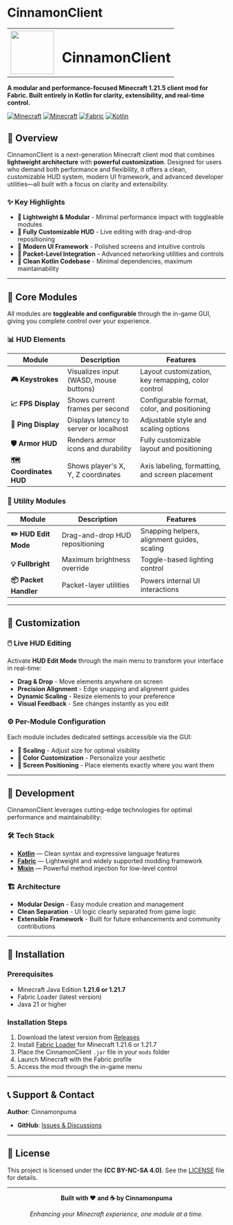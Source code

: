 # CinnamonClient

<table>
  <tr>
    <td><img src="https://github.com/user-attachments/assets/95fb0910-5221-4ad6-ba35-f272971d752f" width="100"/></td>
    <td style="vertical-align: middle; padding-left: 10px;"><h1>CinnamonClient</h1></td>
  </tr>
</table>

**A modular and performance-focused Minecraft 1.21.5 client mod for Fabric. Built entirely in Kotlin for clarity, extensibility, and real-time control.**

[![Minecraft](https://img.shields.io/badge/Minecraft-1.21.6-green.svg)](https://minecraft.net/)
[![Minecraft](https://img.shields.io/badge/Minecraft-1.21.7-green.svg)](https://minecraft.net/)
[![Fabric](https://img.shields.io/badge/Fabric-Mod-orange.svg)](https://fabricmc.net/)
[![Kotlin](https://img.shields.io/badge/Kotlin-100%25-purple.svg)](https://kotlinlang.org/)

## 🌟 Overview

CinnamonClient is a next-generation Minecraft client mod that combines **lightweight architecture** with **powerful customization**. Designed for users who demand both performance and flexibility, it offers a clean, customizable HUD system, modern UI framework, and advanced developer utilities—all built with a focus on clarity and extensibility.

### ✨ Key Highlights
- **🚀 Lightweight & Modular** - Minimal performance impact with toggleable modules
- **🎨 Fully Customizable HUD** - Live editing with drag-and-drop repositioning  
- **🔧 Modern UI Framework** - Polished screens and intuitive controls
- **📡 Packet-Level Integration** - Advanced networking utilities and controls
- **💎 Clean Kotlin Codebase** - Minimal dependencies, maximum maintainability

---

## 🧩 Core Modules

All modules are **toggleable and configurable** through the in-game GUI, giving you complete control over your experience.

### 📊 HUD Elements

| Module | Description | Features |
|--------|-------------|----------|
| **🎮 Keystrokes** | Visualizes input (WASD, mouse buttons) | Layout customization, key remapping, color control |
| **📈 FPS Display** | Shows current frames per second | Configurable format, color, and positioning |
| **📡 Ping Display** | Displays latency to server or localhost | Adjustable style and scaling options |
| **🛡️ Armor HUD** | Renders armor icons and durability | Fully customizable layout and positioning |
| **🗺️ Coordinates HUD** | Shows player's X, Y, Z coordinates | Axis labeling, formatting, and screen placement |

### 🔧 Utility Modules

| Module | Description | Features |
|--------|-------------|----------|
| **✏️ HUD Edit Mode** | Drag-and-drop HUD repositioning | Snapping helpers, alignment guides, scaling |
| **💡 Fullbright** | Maximum brightness override | Toggle-based lighting control |
| **📦 Packet Handler** | Packet-layer utilities | Powers internal UI interactions |

---

## 🎨 Customization

### 🖱️ Live HUD Editing
Activate **HUD Edit Mode** through the main menu to transform your interface in real-time:
- **Drag & Drop** - Move elements anywhere on screen
- **Precision Alignment** - Edge snapping and alignment guides
- **Dynamic Scaling** - Resize elements to your preference
- **Visual Feedback** - See changes instantly as you edit

### ⚙️ Per-Module Configuration
Each module includes dedicated settings accessible via the GUI:
- **🎯 Scaling** - Adjust size for optimal visibility
- **🎨 Color Customization** - Personalize your aesthetic
- **📍 Screen Positioning** - Place elements exactly where you want them

---

## 🔨 Development

CinnamonClient leverages cutting-edge technologies for optimal performance and maintainability:

### 🛠️ Tech Stack
- **[Kotlin](https://kotlinlang.org/)** — Clean syntax and expressive language features
- **[Fabric](https://fabricmc.net/)** — Lightweight and widely supported modding framework  
- **[Mixin](https://github.com/SpongePowered/Mixin)** — Powerful method injection for low-level control

### 🏗️ Architecture
- **Modular Design** - Easy module creation and management
- **Clean Separation** - UI logic clearly separated from game logic
- **Extensible Framework** - Built for future enhancements and community contributions

---

## 🚀 Installation

### Prerequisites
- Minecraft Java Edition **1.21.6 or 1.21.7**
- Fabric Loader (latest version)
- Java 21 or higher

### Installation Steps
1. Download the latest version from [Releases](https://github.com/Cinnamonpuma/CinnamonClient/releases)
2. Install [Fabric Loader](https://fabricmc.net/use/) for Minecraft 1.21.6 or 1.21.7
3. Place the CinnamonClient `.jar` file in your `mods` folder
4. Launch Minecraft with the Fabric profile
5. Access the mod through the in-game menu

---

## 📞 Support & Contact

**Author**: Cinnamonpuma

- **GitHub**: [Issues & Discussions](https://github.com/Cinnamonpuma/CinnamonClient/issues)

---

## 📝 License

This project is licensed under the **(CC BY-NC-SA 4.0)**. See the [LICENSE](LICENSE) file for details.

---

<div align="center">
  <p><strong>Built with ❤️ and ☕ by Cinnamonpuma</strong></p>
  <p><em>Enhancing your Minecraft experience, one module at a time.</em></p>
</div>
